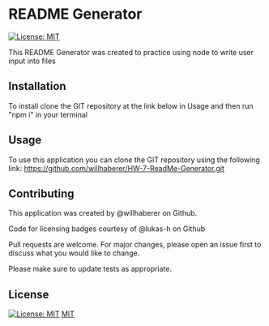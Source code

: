 # README Generator

[![License: MIT](https://img.shields.io/badge/License-MIT-yellow.svg)](https://opensource.org/licenses/MIT)

This README Generator was created to practice using node to write user input into files

## Installation

To install clone the GIT repository at the link below in Usage and then run "npm i" in your terminal

## Usage

To use this application you can clone the GIT repository using the following link: https://github.com/willhaberer/HW-7-ReadMe-Generator.git

## Contributing

This application was created by @willhaberer on Github.

Code for licensing badges courtesy of @lukas-h on Github

Pull requests are welcome. For major changes, please open an issue first to discuss what you would like to change.

Please make sure to update tests as appropriate.

## License

[![License: MIT](https://img.shields.io/badge/License-MIT-yellow.svg)](https://opensource.org/licenses/MIT)
[MIT](https://choosealicense.com/licenses/mit/)
